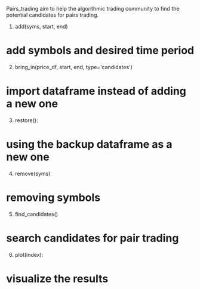 Pairs_trading aim to help the algorithmic trading community to find the potential candidates for pairs trading.

1) add(syms, start, end)
# add symbols and desired time period 

2) bring_in(price_df, start, end, type='candidates')
# import dataframe instead of adding a new one

3) restore():
# using the backup dataframe as a new one

4) remove(syms)
# removing symbols 

5) find_candidates()
# search candidates for pair trading

6) plot(index):
# visualize the results 
